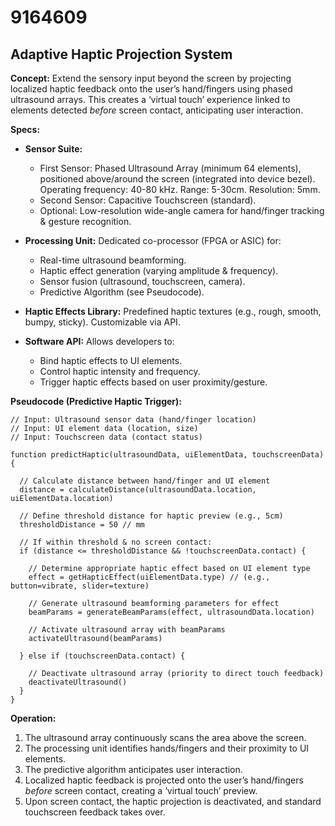 # 9164609

## Adaptive Haptic Projection System

**Concept:** Extend the sensory input beyond the screen by projecting localized haptic feedback onto the user’s hand/fingers using phased ultrasound arrays. This creates a ‘virtual touch’ experience linked to elements detected *before* screen contact, anticipating user interaction.

**Specs:**

*   **Sensor Suite:**
    *   First Sensor: Phased Ultrasound Array (minimum 64 elements), positioned above/around the screen (integrated into device bezel). Operating frequency: 40-80 kHz.  Range: 5-30cm. Resolution: 5mm.
    *   Second Sensor: Capacitive Touchscreen (standard).
    *   Optional: Low-resolution wide-angle camera for hand/finger tracking & gesture recognition.

*   **Processing Unit:** Dedicated co-processor (FPGA or ASIC) for:
    *   Real-time ultrasound beamforming.
    *   Haptic effect generation (varying amplitude & frequency).
    *   Sensor fusion (ultrasound, touchscreen, camera).
    *   Predictive Algorithm (see Pseudocode).

*   **Haptic Effects Library:** Predefined haptic textures (e.g., rough, smooth, bumpy, sticky). Customizable via API.

*   **Software API:**  Allows developers to:
    *   Bind haptic effects to UI elements.
    *   Control haptic intensity and frequency.
    *   Trigger haptic effects based on user proximity/gesture.

**Pseudocode (Predictive Haptic Trigger):**

```
// Input: Ultrasound sensor data (hand/finger location)
// Input: UI element data (location, size)
// Input: Touchscreen data (contact status)

function predictHaptic(ultrasoundData, uiElementData, touchscreenData) {

  // Calculate distance between hand/finger and UI element
  distance = calculateDistance(ultrasoundData.location, uiElementData.location)

  // Define threshold distance for haptic preview (e.g., 5cm)
  thresholdDistance = 50 // mm

  // If within threshold & no screen contact:
  if (distance <= thresholdDistance && !touchscreenData.contact) {

    // Determine appropriate haptic effect based on UI element type
    effect = getHapticEffect(uiElementData.type) // (e.g., button=vibrate, slider=texture)

    // Generate ultrasound beamforming parameters for effect
    beamParams = generateBeamParams(effect, ultrasoundData.location)

    // Activate ultrasound array with beamParams
    activateUltrasound(beamParams)

  } else if (touchscreenData.contact) {

    // Deactivate ultrasound array (priority to direct touch feedback)
    deactivateUltrasound()
  }
}
```

**Operation:**

1.  The ultrasound array continuously scans the area above the screen.
2.  The processing unit identifies hands/fingers and their proximity to UI elements.
3.  The predictive algorithm anticipates user interaction.
4.  Localized haptic feedback is projected onto the user’s hand/fingers *before* screen contact, creating a ‘virtual touch’ preview.
5.  Upon screen contact, the haptic projection is deactivated, and standard touchscreen feedback takes over.